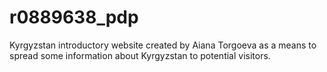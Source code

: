 # r0889638_pdp
Kyrgyzstan introductory website
created by Aiana Torgoeva as a means to spread some information about Kyrgyzstan to potential visitors.
